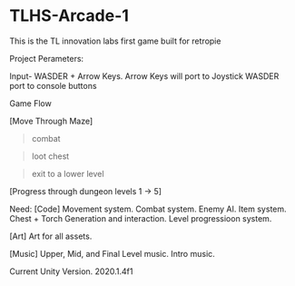 # TLHS-Arcade-1
This is the TL innovation labs first game built for retropie

Project Perameters:

Input- WASDER + Arrow Keys.
Arrow Keys will port to Joystick
WASDER port to console buttons

Game Flow

[Move Through Maze]

>combat

>loot chest

>exit to a lower level


[Progress through dungeon levels 1 -> 5]

Need:
[Code]
Movement system.
Combat system.
Enemy AI.
Item system.
Chest + Torch Generation and interaction.
Level progressioon system.

[Art]
Art for all assets.

[Music]
Upper, Mid, and Final Level music.
Intro music.

Current Unity Version. 2020.1.4f1
